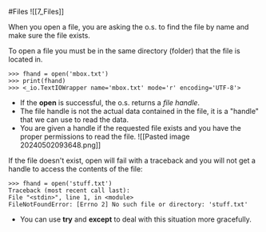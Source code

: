#Files
![[7_Files]]

When you open a file, you are asking the o.s. to find the file by name and make sure the file exists.

To open a file you must be in the same directory (folder) that the file is located in.
```
>>> fhand = open('mbox.txt')
>>> print(fhand)
>>> <_io.TextIOWrapper name='mbox.txt' mode='r' encoding='UTF-8'>
```
- If the **open** is successful, the o.s. returns a *file handle*.
- The file handle is not the actual data contained in the file, it is a "handle" that we can use to read the data.
- You are given a handle if the requested file exists and you have the proper permissions to read the file.
![[Pasted image 20240502093648.png]]

If the file doesn't exist, open will fail with a traceback and you will not get a handle to access the contents of the file:
```
>>> fhand = open('stuff.txt')
Traceback (most recent call last):
File "<stdin>", line 1, in <module>
FileNotFoundError: [Errno 2] No such file or directory: 'stuff.txt'
```
- You can use **try** and **except** to deal with this situation more gracefully.